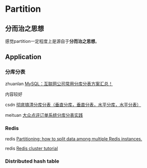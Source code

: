# Partition



## 分而治之思想

感觉partition一定程度上是源自于**分而治之思想**。



## Application

### 分库分表

zhuanlan [MySQL：互联网公司常用分库分表方案汇总！](https://zhuanlan.zhihu.com/p/137368446)

内容较好

csdn [彻底搞清分库分表（垂直分库，垂直分表，水平分库，水平分表）](https://blog.csdn.net/weixin_44062339/article/details/100491744)

meituan [大众点评订单系统分库分表实践](https://tech.meituan.com/2016/11/18/dianping-order-db-sharding.html)

### Redis 

redis [Partitioning: how to split data among multiple Redis instances.](https://redis.io/topics/partitioning)

redis [Redis cluster tutorial](https://redis.io/topics/cluster-tutorial)

### Distributed hash table